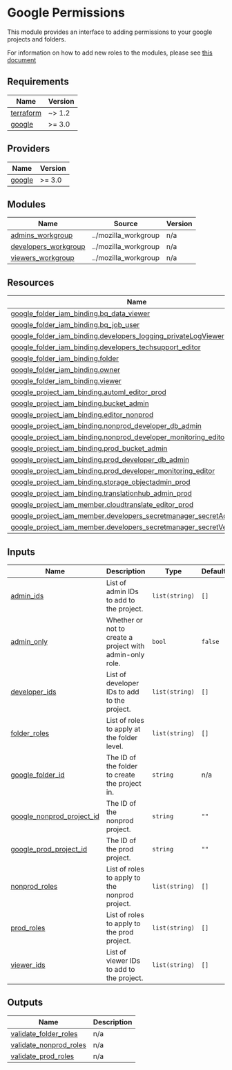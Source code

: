 # Google Permissions

This module provides an interface to adding permissions to your google projects and folders.

For information on how to add new roles to the modules, please see [this document](./ADDING\_NEW\_ROLE.md)

## Requirements

| Name | Version |
|------|---------|
| <a name="requirement_terraform"></a> [terraform](#requirement\_terraform) | ~> 1.2 |
| <a name="requirement_google"></a> [google](#requirement\_google) | >= 3.0 |

## Providers

| Name | Version |
|------|---------|
| <a name="provider_google"></a> [google](#provider\_google) | >= 3.0 |

## Modules

| Name | Source | Version |
|------|--------|---------|
| <a name="module_admins_workgroup"></a> [admins\_workgroup](#module\_admins\_workgroup) | ../mozilla_workgroup | n/a |
| <a name="module_developers_workgroup"></a> [developers\_workgroup](#module\_developers\_workgroup) | ../mozilla_workgroup | n/a |
| <a name="module_viewers_workgroup"></a> [viewers\_workgroup](#module\_viewers\_workgroup) | ../mozilla_workgroup | n/a |

## Resources

| Name | Type |
|------|------|
| [google_folder_iam_binding.bq_data_viewer](https://registry.terraform.io/providers/hashicorp/google/latest/docs/resources/folder_iam_binding) | resource |
| [google_folder_iam_binding.bq_job_user](https://registry.terraform.io/providers/hashicorp/google/latest/docs/resources/folder_iam_binding) | resource |
| [google_folder_iam_binding.developers_logging_privateLogViewer](https://registry.terraform.io/providers/hashicorp/google/latest/docs/resources/folder_iam_binding) | resource |
| [google_folder_iam_binding.developers_techsupport_editor](https://registry.terraform.io/providers/hashicorp/google/latest/docs/resources/folder_iam_binding) | resource |
| [google_folder_iam_binding.folder](https://registry.terraform.io/providers/hashicorp/google/latest/docs/resources/folder_iam_binding) | resource |
| [google_folder_iam_binding.owner](https://registry.terraform.io/providers/hashicorp/google/latest/docs/resources/folder_iam_binding) | resource |
| [google_folder_iam_binding.viewer](https://registry.terraform.io/providers/hashicorp/google/latest/docs/resources/folder_iam_binding) | resource |
| [google_project_iam_binding.automl_editor_prod](https://registry.terraform.io/providers/hashicorp/google/latest/docs/resources/project_iam_binding) | resource |
| [google_project_iam_binding.bucket_admin](https://registry.terraform.io/providers/hashicorp/google/latest/docs/resources/project_iam_binding) | resource |
| [google_project_iam_binding.editor_nonprod](https://registry.terraform.io/providers/hashicorp/google/latest/docs/resources/project_iam_binding) | resource |
| [google_project_iam_binding.nonprod_developer_db_admin](https://registry.terraform.io/providers/hashicorp/google/latest/docs/resources/project_iam_binding) | resource |
| [google_project_iam_binding.nonprod_developer_monitoring_editor](https://registry.terraform.io/providers/hashicorp/google/latest/docs/resources/project_iam_binding) | resource |
| [google_project_iam_binding.prod_bucket_admin](https://registry.terraform.io/providers/hashicorp/google/latest/docs/resources/project_iam_binding) | resource |
| [google_project_iam_binding.prod_developer_db_admin](https://registry.terraform.io/providers/hashicorp/google/latest/docs/resources/project_iam_binding) | resource |
| [google_project_iam_binding.prod_developer_monitoring_editor](https://registry.terraform.io/providers/hashicorp/google/latest/docs/resources/project_iam_binding) | resource |
| [google_project_iam_binding.storage_objectadmin_prod](https://registry.terraform.io/providers/hashicorp/google/latest/docs/resources/project_iam_binding) | resource |
| [google_project_iam_binding.translationhub_admin_prod](https://registry.terraform.io/providers/hashicorp/google/latest/docs/resources/project_iam_binding) | resource |
| [google_project_iam_member.cloudtranslate_editor_prod](https://registry.terraform.io/providers/hashicorp/google/latest/docs/resources/project_iam_member) | resource |
| [google_project_iam_member.developers_secretmanager_secretAccessor](https://registry.terraform.io/providers/hashicorp/google/latest/docs/resources/project_iam_member) | resource |
| [google_project_iam_member.developers_secretmanager_secretVersionAdder](https://registry.terraform.io/providers/hashicorp/google/latest/docs/resources/project_iam_member) | resource |

## Inputs

| Name | Description | Type | Default | Required |
|------|-------------|------|---------|:--------:|
| <a name="input_admin_ids"></a> [admin\_ids](#input\_admin\_ids) | List of admin IDs to add to the project. | `list(string)` | `[]` | no |
| <a name="input_admin_only"></a> [admin\_only](#input\_admin\_only) | Whether or not to create a project with admin-only role. | `bool` | `false` | no |
| <a name="input_developer_ids"></a> [developer\_ids](#input\_developer\_ids) | List of developer IDs to add to the project. | `list(string)` | `[]` | no |
| <a name="input_folder_roles"></a> [folder\_roles](#input\_folder\_roles) | List of roles to apply at the folder level. | `list(string)` | `[]` | no |
| <a name="input_google_folder_id"></a> [google\_folder\_id](#input\_google\_folder\_id) | The ID of the folder to create the project in. | `string` | n/a | yes |
| <a name="input_google_nonprod_project_id"></a> [google\_nonprod\_project\_id](#input\_google\_nonprod\_project\_id) | The ID of the nonprod project. | `string` | `""` | no |
| <a name="input_google_prod_project_id"></a> [google\_prod\_project\_id](#input\_google\_prod\_project\_id) | The ID of the prod project. | `string` | `""` | no |
| <a name="input_nonprod_roles"></a> [nonprod\_roles](#input\_nonprod\_roles) | List of roles to apply to the nonprod project. | `list(string)` | `[]` | no |
| <a name="input_prod_roles"></a> [prod\_roles](#input\_prod\_roles) | List of roles to apply to the prod project. | `list(string)` | `[]` | no |
| <a name="input_viewer_ids"></a> [viewer\_ids](#input\_viewer\_ids) | List of viewer IDs to add to the project. | `list(string)` | `[]` | no |

## Outputs

| Name | Description |
|------|-------------|
| <a name="output_validate_folder_roles"></a> [validate\_folder\_roles](#output\_validate\_folder\_roles) | n/a |
| <a name="output_validate_nonprod_roles"></a> [validate\_nonprod\_roles](#output\_validate\_nonprod\_roles) | n/a |
| <a name="output_validate_prod_roles"></a> [validate\_prod\_roles](#output\_validate\_prod\_roles) | n/a |
